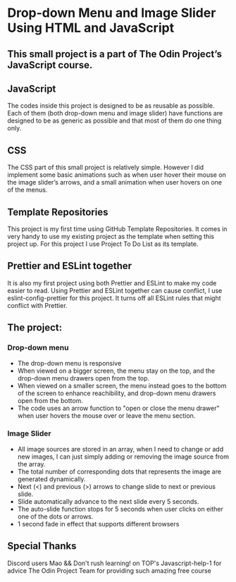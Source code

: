 # Drop-down Menu and Image Slider Using HTML and JavaScript

## This small project is a part of The Odin Project’s JavaScript course.

## JavaScript 
The codes inside this project is designed to be as reusable as possible. Each of them (both drop-down menu and image slider) have functions are designed to be as generic as possible and that most of them do one thing only.

## CSS
The CSS part of this small project is relatively simple. However I did implement some basic animations such as when user hover their mouse on the image slider’s arrows, and a small animation when user hovers on one of the menus.

## Template Repositories
This project is my first time using GitHub Template Repositories. It comes in very handy to use my existing project as the template when setting this project up. For this project I use Project To Do List as its template.

## Prettier and ESLint together
It is also my first project using both Prettier and ESLint to make my code easier to read.
Using Prettier and ESLint together can cause conflict, I use eslint-config-prettier for this project. It turns off all ESLint rules that might conflict with Prettier.

## The project:

### Drop-down menu 
- The drop-down menu is responsive
- When viewed on a bigger screen, the menu stay on the top, and the drop-down menu drawers open from the top.
- When viewed on a smaller screen, the menu instead goes to the bottom of the screen to enhance reachibility, and drop-down menu drawers open from the bottom.
- The code uses an arrow function to "open or close the menu drawer" when user hovers the mouse over or leave the menu section.

### Image Slider
- All image sources are stored in an array, when I need to change or add new images, I can just simply adding or removing the image source from the array.
- The total number of corresponding dots that represents the image are generated dynamically. 
- Next (<) and previous (>) arrows to change slide to next or previous slide.
- Slide automatically advance to the next slide every 5 seconds.
- The auto-slide function stops for 5 seconds when user clicks on either one of the dots or arrows.
- 1 second fade in effect that supports different browsers

## Special Thanks
Discord users Mao && Don't rush learning! on TOP's Javascript-help-1 for advice
The Odin Project Team for providing such amazing free course

